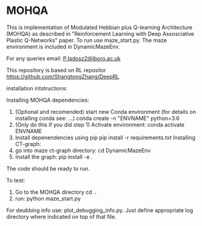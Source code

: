 # MOHQA
This is implementation of Modulated Hebbian plus Q-learning Architecture (MOHQA) as described in "Reinforcement Learning with Deep Assosciative Plastic Q-Networks" paper. To run use maze_start.py. The maze environment is included in DynamicMazeEnv.

For any queries email: P.ladosz2@lboro.ac.uk



This repository is based on RL repositor https://github.com/ShangtongZhang/DeepRL


installation intstructions:

Installing MOHQA dependencies:

1. (Optional and recomended) start new Conda environment (for details on installing conda see: ...)
	conda create -n "ENVNAME" python=3.6
2. (Only do this if you did step 1) Activate environment:
	conda activate ENVNAME
3. Install depenendencies using pip
	pip install -r requirements.txt
Installing CT-graph:
1. go into maze ct-graph directory:
	cd DynamicMazeEnv
2. Install the graph:
	pip install -e .

The code should be ready to run.

To test: 
1. Go to the MOHQA directory
	cd ..
2. run:
	python maze_start.py


For deubbing info use: plot_debugging_info.py. Just define appropriate log directory where indicated on top of that file.
